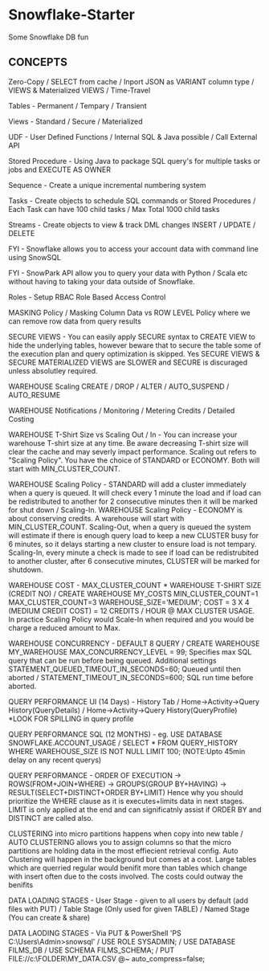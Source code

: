 # Snowflake-Starter
Some Snowflake DB fun

CONCEPTS
------------

Zero-Copy / SELECT from cache / Inport JSON as VARIANT column type / VIEWS & Materialized VIEWS / Time-Travel

Tables - Permanent / Tempary / Transient 

Views - Standard / Secure / Materialized

UDF - User Defined Functions / Internal SQL & Java possible / Call External API

Stored Procedure - Using Java to package SQL query's for multiple tasks or jobs and EXECUTE AS OWNER

Sequence - Create a unique incremental numbering system

Tasks - Create objects to schedule SQL commands or Stored Procedures / Each Task can have 100 child tasks / Max Total 1000 child tasks

Streams - Create objects to view & track DML changes INSERT / UPDATE / DELETE

FYI - Snowflake allows you to access your account data with command line using SnowSQL

FYI - SnowPark API allow you to query your data with Python / Scala etc without having to taking your data outside of Snowflake. 

Roles - Setup RBAC Role Based Access Control

MASKING Policy / Masking Column Data vs ROW LEVEL Policy where we can remove row data from query results

SECURE VIEWS - You can easily apply SECURE syntax to CREATE VIEW to hide the underlying tables, however beware that to secure the table some of the execution plan and query optimization is skipped.  Yes SECURE VIEWS & SECURE MATERIALIZED VIEWS are SLOWER and SECURE is discuraged unless absolutley required.

WAREHOUSE Scaling CREATE / DROP / ALTER / AUTO_SUSPEND / AUTO_RESUME

WAREHOUSE Notifications / Monitoring / Metering Credits / Detailed Costing 

WAREHOUSE T-Shirt Size vs Scaling Out / In - You can increase your warehouse T-shirt size at any time.  Be aware decreasing T-shirt size will clear the cache and may severly impact performance.  Scaling out refers to "Scaling Policy".  You have the choice of STANDARD or ECONOMY.  Both will start with MIN_CLUSTER_COUNT.  

WAREHOUSE Scaling Policy - STANDARD will add a cluster immediately when a query is queued.  It will check every 1 minute the load and if load can be redistributed to another for 2 consecutive minutes then it will be marked for shut down / Scaling-In.
WAREHOUSE Scaling Policy - ECONOMY is about conserving credits.  A warehouse will start with MIN_CLUSTER_COUNT.  Scaling-Out, when a query is queued the system will estimate if there is enough query load to keep a new CLUSTER busy for 6 minutes, so it delays starting a new cluster to ensure load is not tempary.  Scaling-In, every minute a check is made to see if load can be redistrubited to another cluster, after 6 consecutive minutes, CLUSTER will be marked for shutdown. 

WAREHOUSE COST - MAX_CLUSTER_COUNT * WAREHOUSE T-SHIRT SIZE (CREDIT NO) / CREATE WAREHOUSE MY_COSTS MIN_CLUSTER_COUNT=1 MAX_CLUSTER_COUNT=3 WAREHOUSE_SIZE='MEDIUM';
COST = 3 X 4 (MEDIUM CREDIT COST) = 12 CREDITS / HOUR @ MAX CLUSTER USAGE.  In practice Scaling Policy would Scale-In when required and you would be charge a reduced amount to Max.

WAREHOUSE CONCURRENCY - DEFAULT 8 QUERY / CREATE WAREHOUSE MY_WAREHOUSE MAX_CONCURRENCY_LEVEL = 99; Specifies max SQL query that can be run before being queued.  Additional settings STATEMENT_QUEUED_TIMEOUT_IN_SECONDS=60; Queued until then aborted / STATEMENT_TIMEOUT_IN_SECONDS=600; SQL run time before aborted.

QUERY PERFORMANCE UI (14 Days) - History Tab / Home->Activity->Query History(QueryDetails) / Home->Activity->Query History(QueryProfile) *LOOK FOR SPILLING in query profile

QUERY PERFORMANCE SQL (12 MONTHS) - eg. USE DATABASE SNOWFLAKE.ACCOUNT_USAGE / SELECT * FROM QUERY_HISTORY WHERE WAREHOUSE_SIZE IS NOT NULL LIMIT 100; (NOTE:Upto 45min delay on any recent querys)

QUERY PERFORMANCE - ORDER OF EXECUTION -> ROWS(FROM+JOIN+WHERE) -> GROUPS(GROUP BY+HAVING) -> RESULT(SELECT+DISTINCT+ORDER BY+LIMIT) Hence why you should prioritize the WHERE clause as it is executes+limits data in next stages.  LIMIT is only applied at the end and can significatnly assist if ORDER BY and DISTINCT are called also.

CLUSTERING into micro partitions happens when copy into new table / AUTO CLUSTERING allows you to assign columns so that the micro partitions are holding data in the most effiecient retrieval config.  Auto Clustering will happen in the background but comes at a cost.  Large tables which are querried regular would benifit more than tables which change with insert often due to the costs involved.  The costs could outway the benifits

DATA LOADING STAGES - User Stage - given to all users by default (add files with PUT) / Table Stage (Only used for given TABLE) / Named Stage (You can create & share)

DATA LAODING STAGES - Via PUT & PowerShell 'PS C:\Users\Admin>snowsql' / USE ROLE SYSADMIN; / USE DATABASE FILMS_DB / USE SCHEMA FILMS_SCHEMA; / PUT FILE://c:\\FOLDER\\MY_DATA.CSV @~ auto_compress=false;
